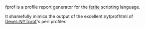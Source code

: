 fprof is a profile report generator for the [ferite](http://ferite.org)
scripting language.

It shamefully mimics the output of the excellent nytprofhtml of
[Devel::NYTprof](http://search.cpan.org/perldoc/Devel::NYTProf)'s perl
profiler.
